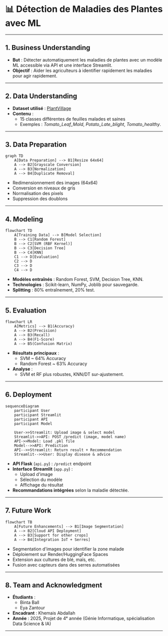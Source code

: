

# 📊 Détection de Maladies des Plantes avec ML 

---

## 1. Business Understanding
- **But** : Détecter automatiquement les maladies de plantes avec un modèle ML accessible via API et une interface Streamlit.
- **Objectif** : Aider les agriculteurs à identifier rapidement les maladies pour agir rapidement.

---

## 2. Data Understanding
- **Dataset utilisé** : [PlantVillage](https://www.kaggle.com/datasets/emmarex/plantdisease)
- **Contenu** :  
  - 15 classes différentes de feuilles malades et saines
  - Exemples : *Tomato_Leaf_Mold*, *Potato_Late_blight*, *Tomato_healthy*.

---

## 3. Data Preparation

```mermaid
graph TD
    A[Data Preparation] --> B1[Resize 64x64]
    A --> B2[Grayscale Conversion]
    A --> B3[Normalization]
    A --> B4[Duplicate Removal]

```

- Redimensionnement des images (64x64)
- Conversion en niveaux de gris
- Normalisation des pixels
- Suppression des doublons

---

## 4. Modeling

```mermaid
flowchart TD
    A[Training Data] --> B[Model Selection]
    B --> C1[Random Forest]
    B --> C2[SVM (RBF Kernel)]
    B --> C3[Decision Tree]
    B --> C4[KNN]
    C1 --> D[Evaluation]
    C2 --> D
    C3 --> D
    C4 --> D

```

- **Modèles entraînés** : Random Forest, SVM, Decision Tree, KNN.
- **Technologies** : Scikit-learn, NumPy, Joblib pour sauvegarde.
- **Splitting** : 80% entraînement, 20% test.

---

## 5. Evaluation

```mermaid
flowchart LR
    A[Metrics] --> B1(Accuracy)
    A --> B2(Precision)
    A --> B3(Recall)
    A --> B4(F1-Score)
    A --> B5(Confusion Matrix)
```

- **Résultats principaux** :
  - SVM ~ 64% Accuracy
  - Random Forest ~ 63% Accuracy
- **Analyse** :
  - SVM et RF plus robustes, KNN/DT sur-ajustement.

---

## 6. Deployment

```mermaid
sequenceDiagram
    participant User
    participant Streamlit
    participant API
    participant Model

    User->>Streamlit: Upload image & select model
    Streamlit->>API: POST /predict (image, model name)
    API->>Model: Load .pkl file
    Model-->>API: Prediction
    API-->>Streamlit: Return result + Recommendation
    Streamlit-->>User: Display disease & advice
```

- **API Flask** (`api.py`) : `/predict` endpoint
- **Interface Streamlit** (`app.py`) :
  - Upload d'image
  - Sélection du modèle
  - Affichage du résultat
- **Recommandations intégrées** selon la maladie détectée.

---

## 7. Future Work

```mermaid
flowchart TB
    A[Future Enhancements] --> B1[Image Segmentation]
    A --> B2[Cloud API Deployment]
    A --> B3[Support for other crops]
    A --> B4[Integration IoT + Serres]
```

- Segmentation d'images pour identifier la zone malade
- Déploiement sur Render/HuggingFace Spaces
- Extension aux cultures de blé, maïs, etc.
- Fusion avec capteurs dans des serres automatisées

---

## 8. Team and Acknowledgment
- **Étudiants** :
  - Binta Ball
  - Eya Zantour
- **Encadrant** : Khemais Abdallah
- **Année** : 2025, Projet de 4ᵉ année (Génie Informatique, spécialisation Data Science & IA)

---

